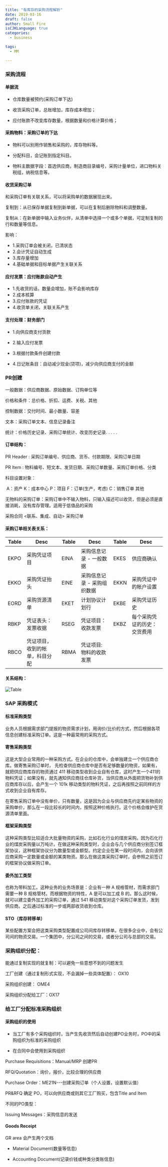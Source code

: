 ```yaml
---
title: "有库存的采购流程解析"
date: 2019-03-16
draft: false
author: Small Fire
isCJKLanguage: true
categories: 
  - business

tags: 
  - MM

---
```


### 采购流程

#### 单据流

- 仓库数量被预约(采购订单下达)

- 收货采购订单，总账增加，库存成本增加；


-  应付账款不改变库存数量，根据数量和价格计算价格；

#### 采购物料：采购订单的下达

-  物料可以别用作销售和采购的，库存物料等。


- 分配科目，会记账到指定科目。


- 物料主数据字段：首选供应商，制造商目录编号，采购计量单位，进口物料关税组，纳税信息等。   

#### 收货采购订单

和采购订单有关联关系，可以将采购单的数据展现出来。

复制到：从已保存单据复制到新单据，可以在复制后删除物料和调整数量。

复制从：在新单据中输入业务伙伴，从清单中选择一个或多个单据，可定制复制的行和数量等信息。

影响：

- 1.采购订单会被关闭，已清状态
- 2.会计凭证自动生成
- 3.库存量增加
- 4.基础单据和目标单据产生关联关系

#### 应付发票：应付账款自动产生

- 1.先收货的话，数量会增加，账不会影响库存
- 2.成本核算
- 3.应付账款的凭证
- 4.收货单关闭，关联关系产生

#### 支付处理：财务部门

- 1.向供应商支付货款

- 2.输入应付发票

- 3.根据付款条件创建付款

- 4.日记账条目：自动减少现金(贷项)，减少向供应商支付的金额

### PR创建


一般数据：供应商数据、原始数据、订购单位等

价格和条件：总价格、折扣、运费、关税、其他

控制数据：交付时间、最小数量、容差

文本：采购订单文本、信息记录备注

统计：价格历史记录、采购订单统计、改变历史记录. . . . . 

#### 订单结构：

PR Header : 采购订单编号、供应商、货币、付款期限、采购订单日期

PR Item : 物料编号、短文本、发货日期、采购订单数量、采购订单价格、分类

科目设置对象：

​	A：资产    K：成本中心    P：项目    F：订单(生产，考虑)    C：销售订单    其他

无物料的采购订单：采购订单中不输入物料，只输入描述可以收货，但是必须是直接消耗，没有库存管理。适用于低值品的采购

采购合同   <联系、集成、自动>   采购订单

#### 采购订单相关表关系：

| Table | Desc                           | Table | Desc                        | Table | Desc                         |
| ----- | ------------------------------ | ----- | --------------------------- | ----- | ---------------------------- |
| EKPO  | 采购凭证项目                   | EINA  | 采购信息记录 - 一般数据     | EKES  | 供应商确认                   |
| EKKO  | 采购凭证抬头                   | EINE  | 采购信息记录 - 采购组织数据 | EKKN  | 采购凭证中的帐户设置         |
| EORD  | 采购货源清单                   | EKET  | 计划协议计划行              | EKBE  | 采购凭证历史                 |
| RBKP  | 凭证表头：发票收据             | RSEG  | 凭证项目：收款发票          | EKBZ  | 每个采购凭证的历史：交货费用 |
| RBCO  | 凭证项目，收到的帐单，科目分配 | RBMA  | 凭证项目: 物料的收款发票    |       |                              |

#### 关系结构：

![Table](/images/MMPurchasing/Table.png)

### SAP 采购模式

#### 标准采购类型

业务人员根据需求部门提报的物资需求计划，用询价/比价的方式，然后根据各项信息创建标准采购订单。这是一种最常用的采购方式。

#### 寄售采购类型

这是大型企业常用的一种采购方式。在企业的仓库中，会单独建立一个供应商仓库。做寄售采购订单时， 先检查供应商仓库中是否有足够数量的物资，如果有，就把供应商库存的物资通过 411 移动类型收到企业自有仓库，这时产生一个411的物料凭证；如果没有，就先通知供应商往仓库补货，当供应商从外面把货物补到供应商库存以后，会产生一个 101k 移动类型的物料凭证，之后再按照之前同样的方式收到企业自有库存。

在寄售采购订单中没有单价，只有数量，这是因为企业与供应商先约定某些物资的采购单价，那么在一段比较长的时间内，按照这种价格执行。这个价格会维护在货源清单里面。

#### 框架采购类型

这种采购类型比较适合大批量物资的采购，比如石化行业的煤炭采购。因为石化行业的煤炭采购量以万吨计。在做这种采购类型时，企业会与几个供应商分别签订框架协议，这种框架协议分为数量型或金额型。约定企业在某一段时间内，会向该供应商采购一定数量或金额的某类物资。那么在做这类采购订单时，会参照之前签订的框架协议做采购订单。

#### 委外加工类型

也称为带料加工。这种业务的业务场景是：企业有一种 A 规格管材，而需求部门需要一种 B 规格管材。而根据物资的特性，A 是可以加工成 B 的。那么这时候，就可以建立委外加工的采购订单，通过 541 移动类型对这个采购订单发货，发到供应商。之后通过标准的一步或两部收货收到仓库。

#### STO（库存转移单）

某些配置方案会把这类采购类型配置成公司间库存转移单。在很多企业中，会有公司间的物资交易。一个集团中，分公司之间的交易，或者分公司与总部的交易。

### 采购组织分配： 

能通过复制实现的就复制：可以避免一些意想不到的问题发生

工厂创建（通过复制形式实现，不会漏掉一些具体配置）： OX10

采购组织创建： OME4

采购组织分配给工厂：OX17

### 给工厂分配标准采购组织

#### 采购组织的使用

- 当工厂有多个采购组织时，当产生先收货然后自动创建PO业务时，PO中的采购组织为标准的采购组织


- 在合同中会使用到采购组织


Purchase Requisitions：Manual/MRP 创建PR

RFQ/Quotation：询价，报价，比较合理的供应商

Purchase Order：ME21N---创建采购订单（个人设置，设置默认值）

PR&RFQ 确定 PO，可以向供应商或则其它工厂购买，包含Title and Item

不同的PO类型：

Issuing Messages：采购信息的发送

#### Goods Receipt

GR area 会产生两个文档

- Material Document(数量等信息)

- Accounting Document(记录价钱或种类分类账信息)






